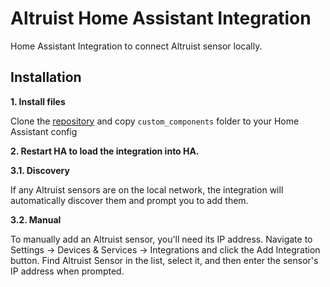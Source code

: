 # Altruist Home Assistant Integration
Home Assistant Integration to connect Altruist sensor locally.

## Installation

**1. Install files**

Clone the [repository](https://github.com/LoSk-p/altruist-homeassistant-integration.git) and copy `custom_components` folder to your Home Assistant config

**2. Restart HA to load the integration into HA.**

**3.1. Discovery**

If any Altruist sensors are on the local network, the integration will automatically discover them and prompt you to add them.

**3.2. Manual**

To manually add an Altruist sensor, you'll need its IP address. Navigate to Settings → Devices & Services → Integrations and click the Add Integration button. Find Altruist Sensor in the list, select it, and then enter the sensor's IP address when prompted.
